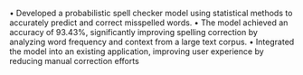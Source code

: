 • Developed a probabilistic spell checker model using statistical methods to accurately predict and correct misspelled
words.
• The model achieved an accuracy of 93.43%, significantly improving spelling correction by analyzing word frequency
and context from a large text corpus.
• Integrated the model into an existing application, improving user experience by reducing manual correction efforts
